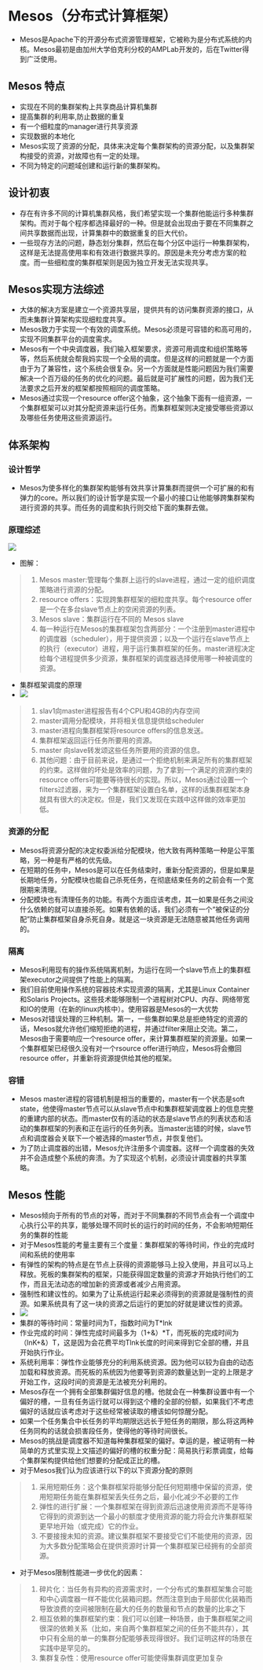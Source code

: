 # Mesos（分布式计算框架）
- Mesos是Apache下的开源分布式资源管理框架，它被称为是分布式系统的内核。Mesos最初是由加州大学伯克利分校的AMPLab开发的，后在Twitter得到广泛使用。
## Mesos 特点
- 实现在不同的集群架构上共享商品计算机集群
- 提高集群的利用率,防止数据的重复
- 有一个细粒度的manager进行共享资源
- 实现数据的本地化
- Mesos实现了资源的分配，具体来决定每个集群架构的资源分配，以及集群架构接受的资源，对故障也有一定的处理。
- 不同为特定的问题域创建和运行新的集群架构。
## 设计初衷
- 存在有许多不同的计算机集群风格，我们希望实现一个集群他能运行多种集群架构。而对于每个程序都选择最好的一种。但是就会出现由于要在不同集群之间共享数据而出现，计算集群中的数据重复的巨大代价。
- 一些现存方法的问题，静态划分集群，然后在每个分区中运行一种集群架构，这样是无法提高使用率和有效进行数据共享的。原因是未充分考虑方案的粒度。而一些细粒度的集群框架则是因为独立开发无法实现共享。
## Mesos实现方法综述
- 大体的解决方案是建立一个资源共享层，提供共有的访问集群资源的接口，从而未集群计算架构实现细粒度共享。
- Mesos致力于实现一个有效的调度系统。Mesos必须是可容错的和高可用的，实现不同集群平台的调度需求。
- Mesos有一个中央调度器，我们输入框架要求，资源可用调度和组织策略等等，然后系统就会帮我妈实现一个全局的调度。但是这样的问题就是一个方面由于为了兼容性，这个系统会很复杂。另一个方面就是性能问题因为我们需要解决一个百万级的任务的优化的问题。最后就是可扩展性的问题，因为我们无法要求之后开发的框架都按照相同的调度策略。
- Mesos通过实现一个resource offer这个抽象，这个抽象下面有一组资源，一个集群框架可以对其分配资源来运行任务。而集群框架则决定接受哪些资源以及哪些任务使用这些资源运行。
## 体系架构
### 设计哲学
- Mesos为使多样化的集群架构能够有效共享计算集群而提供一个可扩展的和有弹力的core。所以我们的设计哲学是实现一个最小的接口让他能够跨集群架构进行资源的共享。而任务的调度和执行则交给下面的集群去做。
### 原理综述
![](image/1.png)
- 图解：
> 1. Mesos master:管理每个集群上运行的slave进程，通过一定的组织调度策略进行资源的分配。
>2. resource offers：实现跨集群框架的细粒度共享。每个resource offer是一个在多台slave节点上的空闲资源的列表。
>3. Mesos slave：集群运行在不同的 Mesos slave
>4. 每一种运行在Mesos的集群框架包含两部分：一个注册到master进程中的调度器（scheduler），用于提供资源；以及一个运行在slave节点上的执行（executor）进程，用于运行集群框架的任务。master进程决定给每个进程提供多少资源，集群框架的调度器选择使用哪一种被调度的资源。
- 集群框架调度的原理
- ![](image/2.png)
> 1. slav1向master进程报告有4个CPU和4GB的内存空间
> 2. master调用分配模块，并将相关信息提供给scheduler
> 3. master进程向集群框架将resource offers的信息发送。
> 4. 集群框架返回运行任务所要用的资源。
> 5. master 向slave转发颂这些任务所要用的资源的信息。
> 6. 其他问题：由于目前来说，是通过一个拒绝机制来满足所有的集群框架的约束。这样做的坏处是效率的问题，为了拿到一个满足的资源约束的resource offers可能要等待很长的实现。所以，Mesos通过设置一个filters过滤器，来为一个集群框架设置白名单，这样的话集群框架本身就具有很大的决定权。但是，我们又发现在实践中这样做的效率更加低。
### 资源的分配
- Mesos将资源分配的决定权委派给分配模块，他大致有两种策略一种是公平策略，另一种是有严格的优先级。
- 在短期的任务中，Mesos是可以在任务结束时，重新分配资源的，但是如果是长期地任务，分配模块也能自己杀死任务，在彻底结束任务的之前会有一个宽限期来清理。
- 分配模块也有清理任务的功能。有两个方面应该考虑，其一如果是任务之间没什么依赖的就可以直接杀死。如果有依赖的话，我们必须有一个“被保证的分配”防止集群框架自身杀死自身。就是这一块资源是无法随意被其他任务调用的。
### 隔离
- Mesos利用现有的操作系统隔离机制，为运行在同一个slave节点上的集群框架executor之间提供了性能上的隔离。
- 我们目前使用操作系统的容器技术实现资源的隔离，尤其是Linux Container和Solaris Projects。这些技术能够限制一个进程树对CPU、内存、网络带宽和IO的使用（在新的linux内核中）。使用容器是Mesos的一大优势
- Mesos对错误处理的三种机制。第一，一些集群如果总是拒绝特定的资源的话，Mesos就允许他们缩短拒绝的进程，并通过filter来阻止交流。第二，Mesos由于需要响应一个resource offer，来计算集群框架的资源量。如果一个集群框架已经很久没有对一个rsource offer进行响应，Mesos将会撤回resource offer，并重新将资源提供给其他的框架。
### 容错
- Mesos master进程的容错机制是相当的重要的，master有一个状态是soft state，他使得master节点可以从slave节点中和集群框架调度器上的信息完整的重建内部的状态。而master仅有的活动的状态是slave节点的列表状态和活动的集群框架的列表和正在运行的任务列表。当master出错的时候，slave节点和调度器会关联下一个被选择的master节点，并恢复他们。
- 为了防止调度器的出错，Mesos允许注册多个调度器。这样一个调度器的失效并不会造成整个系统的奔溃。为了实现这个机制，必须设计调度器的共享策略。
## Mesos 性能
- Mesos倾向于所有的节点的对等，而对于不同集群的不同节点会有一个调度中心执行公平的共享，能够处理不同时长的运行的时间的任务，不会影响短期任务的集群的性能
- 对于Mesos性能的考量主要有三个度量：集群框架的等待时间，作业的完成时间和系统的使用率
- 有弹性的架构的特点是在节点上获得的资源能够马上投入使用，并且可以马上释放。死板的集群架构的框架，只能获得固定数量的资源才开始执行他们的工作，而且无法动态的增加新的资源或者减少占用资源。
- 强制性和建议性的。如果为了让系统运行起来必须得到的资源就是强制性的资源。如果系统具有了这一块的资源之后运行的更加的好就是建议性的资源。
- ![](image/3.png)
- 集群的等待时间：常量时间为T，指数时间为T*lnk
- 作业完成的时间：弹性完成时间最多为（1+&）*T，而死板的完成时间为（lnK+&）T，这是因为会花费平均Tlnk长度的时间来得到它全部的槽，并且开始执行作业。
- 系统利用率：弹性作业能够充分的利用系统资源。因为他可以较为自由的动态加载和释放资源。而死板的系统因为他要等到资源的数量达到一定的上限是才开始工作，这段时间的资源是无法被充分利用的。
- Mesos存在一个拥有全部集群偏好信息的槽。他就会在一种集群设置中有一个偏好的槽，一旦有任务运行就可以得到这个槽的全部的份额，如果我们不考虑偏好的话就应该考虑对于这些经常被读取的槽该如何惊醒分配。
- 如果一个任务集合中长任务的平均期限远远长于短任务的期限，那么将这两种任务同构的话就会损害段任务，使得他的等待时间很长。
- Mesos的挑战是调度器不知道每种集群框架的偏好。幸运的是，被证明有一种简单的方式里实现上文描述的偏好的槽的权重分配：简易执行彩票调度，给每个集群架构提供给他们想要的分配成正比的槽。
- 对于Mesos我们认为应该进行以下的以下资源分配的原则
> 1. 采用短期任务：这个集群框架将能够分配任何短期槽中保留的资源，使用短期任务能在集群框架丢失任务之后，最小化减少不必要的工作
> 2. 弹性的进行扩展：一个集群框架在得到资源后迅速使用资源而不是等待它得到的资源到达一个最小的额度才使用资源的能力将会允许集群框架更早地开始（或完成）它的作业。
> 3. 不要接搜未知的资源。建议集群框架不要接受它们不能使用的资源，因为大多数分配策略会在提供资源时计算一个集群框架已经拥有的全部资源。
- 对于Mesos限制性能进一步优化的因素：
> 1. 碎片化：当任务有异构的资源需求时，一个分布式的集群框架集合可能和中心调度器一样不能优化装箱问题。然而注意到由于局部优化装箱而导致浪费的空间被限制在最大的任务的数量和节点的数量的比率之下
> 2. 相互依赖的集群框架约束：我们可以创建一种场景，由于集群框架之间很深的依赖关系（比如，来自两个集群框架之间的任务不能共存），其中只有全局的单一的集群分配能够表现得很好。我们证明这样的场景在实践中是罕见的。
> 3. 集群复杂性：使用resource offer可能使得集群调度更加复杂
